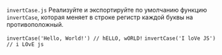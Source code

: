 `invertCase.js`
Реализуйте и экспортируйте по умолчанию функцию `invertCase`, которая меняет в строке регистр каждой буквы на противоположный.

`invertCase('Hello, World!') // hELLO, wORLD!`
`invertCase('I loVe JS') // i LOvE js`
